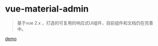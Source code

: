 # vue-material-admin

> 基于vue 2.x ，打造的可复用的响应式UI组件，目前组件和文档仍在完善中。

[demo](https://xivlaw.github.io/) 
